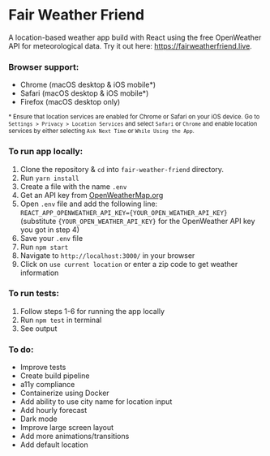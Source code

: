 # Fair Weather Friend

A location-based weather app build with React using the free OpenWeather API for meteorological data. Try it out here: <a href="https://fairweatherfriend.live"  target="_blank">https://fairweatherfriend.live</a>.

### Browser support:

- Chrome (macOS desktop & iOS mobile\*)
- Safari (macOS desktop & iOS mobile\*)
- Firefox (macOS desktop only)

<sub>\* Ensure that location services are enabled for Chrome or Safari on your iOS device. Go to `Settings > Privacy > Location Services` and select `Safari` or `Chrome` and enable location services by either selecting `Ask Next Time` or `While Using the App`.</sub>

### To run app locally:

1. Clone the repository & `cd` into `fair-weather-friend` directory.
2. Run `yarn install`
3. Create a file with the name `.env`
4. Get an API key from <a href="https://openweathermap.org/" target="_blank">OpenWeatherMap.org</a>
5. Open `.env` file and add the following line:
   `REACT_APP_OPENWEATHER_API_KEY={YOUR_OPEN_WEATHER_API_KEY}`
   (substitute `{YOUR_OPEN_WEATHER_API_KEY}` for the OpenWeather API key you got in step 4)
6. Save your `.env` file
7. Run `npm start`
8. Navigate to `http://localhost:3000/` in your browser
9. Click on `use current location` or enter a zip code to get weather information

### To run tests:

1. Follow steps 1-6 for running the app locally
2. Run `npm test` in terminal
3. See output

### To do:

- Improve tests
- Create build pipeline
- a11y compliance
- Containerize using Docker
- Add ability to use city name for location input
- Add hourly forecast
- Dark mode
- Improve large screen layout
- Add more animations/transitions
- Add default location
